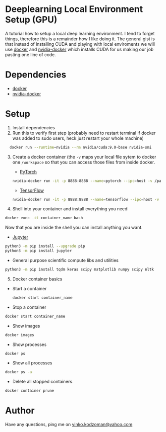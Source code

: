 # Deeplearning Local Environment Setup (GPU)

A tutorial how to setup a local deep learning environment. I tend to forget things, therefore this is a remainder how I like doing it. The general gist is that instead of installing CUDA and playing with local enviroments we will use [docker](https://www.docker.com/) and [nvidia-docker](https://github.com/NVIDIA/nvidia-docker) which installs CUDA for us making our job pasting one line of code.

# Dependencies

* [docker](https://docs.docker.com/install/)
* [nvidia-docker](https://github.com/NVIDIA/nvidia-docker)

# Setup

1. Install dependencies
2. Run this to verify first step (probably need to restart terminal if docker was added to sudo users, heck just restart your whole machine) 
```bash
  docker run --runtime=nvidia --rm nvidia/cuda:9.0-base nvidia-smi
```

3. Create a docker container (the `-v` maps your local file sytem to docker one `/workspace` so that you can access those files from inside docker.

    * [PyTorch](https://pytorch.org/)
    ```bash
    nvidia-docker run -it -p 8888:8888 --name=pytorch --ipc=host -v /path_to_your_project_dir:/workspace pytorch/pytorch:latest
    ```
    
    * [TensorFlow](https://www.tensorflow.org/)
    ```bash
    nvidia-docker run -it -p 8888:8888 --name=tensorflow --ipc=host -v /path_to_your_project_dir:/workspace gcr.io/tensorflow/tensorflow:latest-gpu-py3

    ```
    
4. Shell into your container and install everything you need
  ```bash
  docker exec -it container_name bash
  ```
Now that you are inside the shell you can install anything you want.
  * [Jupyter](https://jupyter.org/install)
  ```bash
  python3 -m pip install --upgrade pip
  python3 -m pip install jupyter
  ```

  * General purpose scientific compute libs and utilities
  ```bash
  python3 -m pip install tqdm keras scipy matplotlib numpy scipy nltk
  ```
  
5. Docker container basics

  * Start a container
    ```bash
    docker start container_name
    ```
  
  * Stop a container
   ```bash
   docker start container_name
   ```
  
  * Show images
  ```bash
  docker images
  ```
  
  * Show processes
  ```bash
  docker ps
  ```
  
  * Show all processes
  ```bash
  docker ps -a
  ```
  
  * Delete all stopped containers
  ```bash
  docker container prune
  ```
 
# Author

Have any questions, ping me on vinko.kodzoman@yahoo.com
